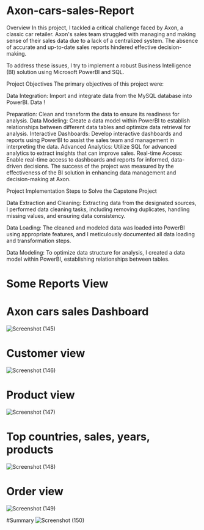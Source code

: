# Axon-cars-sales-Report
Overview In this project, I tackled a critical challenge faced by Axon, a classic car retailer. Axon's sales team struggled with managing and making sense of their sales data due to a lack of a centralized system. The absence of accurate and up-to-date sales reports hindered effective decision-making.

To address these issues, I try to implement a robust Business Intelligence (BI) solution using Microsoft PowerBI and SQL.

Project Objectives The primary objectives of this project were:

Data Integration: Import and integrate data from the MySQL database into PowerBI. Data !

Preparation: Clean and transform the data to ensure its readiness for analysis. Data Modeling: Create a data model within PowerBI to establish relationships between different data tables and optimize data retrieval for analysis. Interactive Dashboards: Develop interactive dashboards and reports using PowerBI to assist the sales team and management in interpreting the data. Advanced Analytics: Utilize SQL for advanced analytics to extract insights that can improve sales. Real-time Access: Enable real-time access to dashboards and reports for informed, data-driven decisions. The success of the project was measured by the effectiveness of the BI solution in enhancing data management and decision-making at Axon.

Project Implementation Steps to Solve the Capstone Project

Data Extraction and Cleaning: Extracting data from the designated sources, I performed data cleaning tasks, including removing duplicates, handling missing values, and ensuring data consistency.

Data Loading: The cleaned and modeled data was loaded into PowerBI using appropriate features, and I meticulously documented all data loading and transformation steps.

Data Modeling: To optimize data structure for analysis, I created a data model within PowerBI, establishing relationships between tables.

# Some Reports View
# Axon cars sales Dashboard

![Screenshot (145)](https://github.com/user-attachments/assets/f0171ab0-b556-45f7-b856-06a2d76096c9)

# Customer view
![Screenshot (146)](https://github.com/user-attachments/assets/3d23a463-a18b-4342-a042-26f6626f8bea)

# Product view
![Screenshot (147)](https://github.com/user-attachments/assets/267c8188-e7c4-401b-8c7c-e5acf775955d)

# Top countries, sales, years, products
![Screenshot (148)](https://github.com/user-attachments/assets/dd1f8e5a-a3a3-41a4-868a-f861fff2157e)

# Order view
![Screenshot (149)](https://github.com/user-attachments/assets/a24f823c-da3a-4898-b902-3f253ceebd45)

#Summary
![Screenshot (150)](https://github.com/user-attachments/assets/49f7ec30-0f44-47a0-8161-bee71f52614b)
